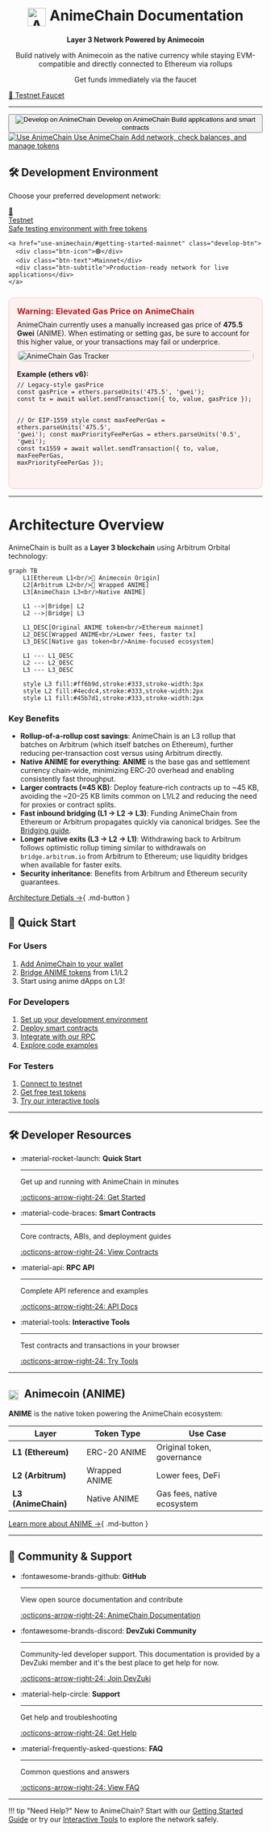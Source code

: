 <div align="center">
  <h1><img src="assets/images/animechain.webp" alt="AnimeChain" style="height: 36px; vertical-align: middle; margin-right: 8px;" />AnimeChain Documentation</h1>
  <p><strong>Layer 3 Network Powered by Animecoin</strong></p>
  <p>Build natively with Animecoin as the native currency while staying EVM-compatible and directly connected to Ethereum via rollups</p>
  <p>Get funds immediately via the faucet</p>
</div>

<div class="faucet-button-container">
  <a href="networks/testnet/faucet" class="faucet-btn">
    <span class="btn-icon">🚰</span>
    Testnet Faucet
  </a>
</div>

---

<div class="main-actions">
  <button class="main-action-btn" onclick="showDevelopSection()">
    <img src="assets/images/dev.png" alt="Develop on AnimeChain" class="btn-image" />
    <span class="btn-text">Develop on AnimeChain</span>
    <span class="btn-subtitle">Build applications and smart contracts</span>
  </button>
  
  <a href="use-animechain" class="main-action-btn">
    <img src="assets/images/user.png" alt="Use AnimeChain" class="btn-image" />
    <span class="btn-text">Use AnimeChain</span>
    <span class="btn-subtitle">Add network, check balances, and manage tokens</span>
  </a>
</div>

<div id="develop-section" class="develop-section hidden">
  <h2>🛠️ Development Environment</h2>
  <p>Choose your preferred development network:</p>
  
  <div class="develop-options">
    <a href="use-animechain/#getting-started-testnet" class="develop-btn">
      <div class="btn-icon">🧪</div>
      <div class="btn-text">Testnet</div>
      <div class="btn-subtitle">Safe testing environment with free tokens</div>
    </a>
    
    <a href="use-animechain/#getting-started-mainnet" class="develop-btn">
      <div class="btn-icon">🟢</div>
      <div class="btn-text">Mainnet</div>
      <div class="btn-subtitle">Production-ready network for live applications</div>
    </a>
  </div>

  <div class="gas-warning" style="margin-top: 1.5rem; padding: 1rem; border: 1px solid rgba(239,68,68,.25); background: rgba(239,68,68,.06); border-radius: 12px;">
    <h3 style="margin: 0 0 .5rem; color:#b91c1c;">Warning: Elevated Gas Price on AnimeChain</h3>
    <p style="margin: 0 0 .5rem;">
      AnimeChain currently uses a manually increased gas price of <strong>475.5 Gwei</strong> (ANIME). When estimating or setting gas, be sure to account for this higher value, or your transactions may fail or underprice.
    </p>
    <div style="display:flex; align-items:flex-start; gap: 1rem; flex-wrap: wrap;">
      <img src="assets/images/gastracker.webp" alt="AnimeChain Gas Tracker" style="max-width: 520px; width: 100%; border-radius: 10px; border: 1px solid rgba(0,0,0,0.08);" />
      <div style="min-width:280px; flex:1;">
        <div style="font-weight:700; margin-bottom:.35rem;">Example (ethers v6):</div>
        <pre style="margin:0; overflow:auto;"><code>// Legacy-style gasPrice
const gasPrice = ethers.parseUnits('475.5', 'gwei');
const tx = await wallet.sendTransaction({ to, value, gasPrice });

// Or EIP-1559 style
const maxFeePerGas = ethers.parseUnits('475.5', 'gwei');
const maxPriorityFeePerGas = ethers.parseUnits('0.5', 'gwei');
const tx1559 = await wallet.sendTransaction({ to, value, maxFeePerGas, maxPriorityFeePerGas });
</code></pre>
      </div>
    </div>
  </div>
</div>

<script>
function showDevelopSection() {
  const developSection = document.getElementById('develop-section');
  developSection.classList.remove('hidden');
  developSection.classList.add('visible');
  
  // Smooth scroll to the develop section
  setTimeout(() => {
    developSection.scrollIntoView({ behavior: 'smooth', block: 'start' });
  }, 100);
}
</script>

---

# Architecture Overview

AnimeChain is built as a **Layer 3 blockchain** using Arbitrum Orbital technology:

```mermaid
graph TB
    L1[Ethereum L1<br/>🏦 Animecoin Origin]
    L2[Arbitrum L2<br/>🌉 Wrapped ANIME]
    L3[AnimeChain L3<br/>Native ANIME]
    
    L1 -->|Bridge| L2
    L2 -->|Bridge| L3
    
    L1_DESC[Original ANIME token<br/>Ethereum mainnet]
    L2_DESC[Wrapped ANIME<br/>Lower fees, faster tx]
    L3_DESC[Native gas token<br/>Anime-focused ecosystem]
    
    L1 --- L1_DESC
    L2 --- L2_DESC
    L3 --- L3_DESC
    
    style L3 fill:#ff6b9d,stroke:#333,stroke-width:3px
    style L2 fill:#4ecdc4,stroke:#333,stroke-width:2px
    style L1 fill:#45b7d1,stroke:#333,stroke-width:2px
```

### Key Benefits

- **Rollup-of-a-rollup cost savings**: AnimeChain is an L3 rollup that batches on Arbitrum (which itself batches on Ethereum), further reducing per‑transaction cost versus using Arbitrum directly.
- **Native ANIME for everything**: **ANIME** is the base gas and settlement currency chain‑wide, minimizing ERC‑20 overhead and enabling consistently fast throughput.
- **Larger contracts (≈45 KB)**: Deploy feature‑rich contracts up to ~45 KB, avoiding the ~20–25 KB limits common on L1/L2 and reducing the need for proxies or contract splits.
- **Fast inbound bridging (L1 → L2 → L3)**: Funding AnimeChain from Ethereum or Arbitrum propagates quickly via canonical bridges. See the [Bridging guide](animecoin/bridging.md).
- **Longer native exits (L3 → L2 → L1)**: Withdrawing back to Arbitrum follows optimistic rollup timing similar to withdrawals on `bridge.arbitrum.io` from Arbitrum to Ethereum; use liquidity bridges when available for faster exits.
- **Security inheritance**: Benefits from Arbitrum and Ethereum security guarantees.

[Architecture Detials →](architecture/){ .md-button }


## 🚀 Quick Start

### For Users
1. [Add AnimeChain to your wallet](use-animechain.md#add-to-wallet-mainnet)
2. [Bridge ANIME tokens](animecoin/bridging.md) from L1/L2
3. Start using anime dApps on L3!

### For Developers
1. [Set up your development environment](developers/index.md)
2. [Deploy smart contracts](developers/contracts.md)
3. [Integrate with our RPC](developers/rpc-api.md)
4. [Explore code examples](developers/examples.md)

### For Testers
1. [Connect to testnet](use-animechain.md#getting-started-testnet)
2. [Get free test tokens](use-animechain.md#faucet)
3. [Try our interactive tools](app.md)

---

## 🛠️ Developer Resources

<div class="grid cards" markdown>

-   :material-rocket-launch: **Quick Start**

    ---

    Get up and running with AnimeChain in minutes

    [:octicons-arrow-right-24: Get Started](developers/index.md)

-   :material-code-braces: **Smart Contracts**

    ---

    Core contracts, ABIs, and deployment guides

    [:octicons-arrow-right-24: View Contracts](developers/contracts.md)

-   :material-api: **RPC API**

    ---

    Complete API reference and examples

    [:octicons-arrow-right-24: API Docs](developers/rpc-api.md)

-   :material-tools: **Interactive Tools**

    ---

    Test contracts and transactions in your browser

    [:octicons-arrow-right-24: Try Tools](app.md)

</div>

---

## <img src="assets/images/animecoin.webp" alt="Animecoin" style="height: 20px; vertical-align: middle; margin-right: 6px;" /> Animecoin (ANIME)

**ANIME** is the native token powering the AnimeChain ecosystem:

| Layer | Token Type | Use Case |
|-------|------------|----------|
| **L1 (Ethereum)** | ERC-20 ANIME | Original token, governance |
| **L2 (Arbitrum)** | Wrapped ANIME | Lower fees, DeFi |
| **L3 (AnimeChain)** | Native ANIME | Gas fees, native ecosystem |

[Learn more about ANIME →](animecoin/index.md){ .md-button }

---

## 🤝 Community & Support

<div class="grid cards" markdown>

-   :fontawesome-brands-github: **GitHub**

    ---

    View open source documentation and contribute

    [:octicons-arrow-right-24: AnimeChain Documentation](https://github.com/AnimeChain/AnimeChainDev)

-   :fontawesome-brands-discord: **DevZuki Community**

    ---

    Community-led developer support. This documentation is provided by a DevZuki member and it's the best place to get help for now.

    [:octicons-arrow-right-24: Join DevZuki](https://t.co/4xlpVFIfDx)

-   :material-help-circle: **Support**

    ---

    Get help and troubleshooting

    [:octicons-arrow-right-24: Get Help](resources/troubleshooting.md)

-   :material-frequently-asked-questions: **FAQ**

    ---

    Common questions and answers

    [:octicons-arrow-right-24: View FAQ](resources/faq.md)

</div>

---

!!! tip "Need Help?"
    New to AnimeChain? Start with our [Getting Started Guide](networks/mainnet/getting-started.md) or try our [Interactive Tools](app.md) to explore the network safely.
